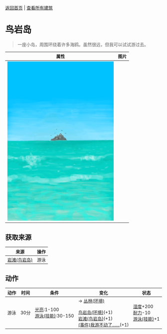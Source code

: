 [返回首页](index.md)   |  [查看所有建筑](building.md)
# 鸟岩岛  
> 一座小岛，周围环绕着许多海鸥。虽然很远，但我可以试试游过去。  
  
  属性  |   图片   
 ----  |  ----:   
   |  ![](Sprite/BirdRock.png)   
  
## 获取来源  
来源  |  操作  
----  |  ----  
[岩滩(鸟岩岛)](Path_BirdRockToRocks.md)  |  游泳  
## 动作  
动作  |  时间  |  条件  |  变化  |  状态  
----  |  ----  |  ----  |  ----  |  ----  
游泳  |  30分  |  [光亮](Light.md):1-100<br>[游泳(技能)](Skill_Swimming.md):30-150  |  → [丛林(环境)](Env_Jungle.md)<br><br>[鸟岩岛(环境)](Env_BirdRock.md)(+1)<br>[岩滩(鸟岩岛)](Path_BirdRockToRocks.md)(+1)<br>[(事件)我游不动了……](Event_SwimFail.md)(+1)  |  [湿度](Wetness.md)+200<br>[耐力](Stamina.md)-10<br>[游泳(技能)](Skill_Swimming.md)+1  
